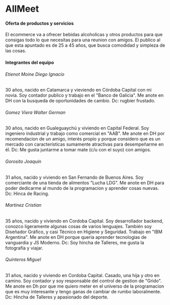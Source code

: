 # **AllMeet**

#### **Oferta de productos y servicios**
El ecommerce va a ofrecer bebidas alcoholicas y otros productos para que consigas todo lo que necesitas para una reunion con amigos.
El publico al que esta apuntado es de 25 a 45 años, que busca comodidad y simpleza de las cosas.


#### **Integrantes del equipo**

###### Etienot Moine Diego Ignacio
30 años, nacido en Catamarca y vieviendo en Córdoba Capital con mi novia.
Soy contador publico y trabajo en el "Banco de Galicia".
Me anote en DH con la busqueda de oportunidades de cambio.
Dc: rugbier frustado.

###### Gomez Viera Walter German
30 años, nacido en Gualeguaychú y viviendo en Capital Federal.
Soy ingeniero industrial y trabajo como comercial en "AAB".
Me anote en DH por recomendacion de un amigo, interés propio y porque considero que es un mercado con características sumamente atractivas para desempeñarme en él.
Dc: Me gusta juntarme a tomar mate (c/u con el suyo) con amigos.

###### Gorosito Joaquin
31 años, nacido y viviendo en San Fernando de Buenos Aires.
Soy comerciante de una tienda de alimentos "Lucha LDG".
Me anote en DH para poder dedicarme al mundo de la programacion y aprender cosas nuevas.
Dc: Hinca de Racing.

###### Martinez Cristian
35 años, nacido y viviendo en Cordoba Capital.
Soy desarrollador backend, conozco ligeramente algunas cosas de varios lenguajes. También soy Diseñador Gráfico, y casi Técnico en Higiene y Seguridad. Trabajo en "IBM Argentina".
Me anote en DH porque queria aprender tecnologias de vanguardia y JS Moderno.
Dc: Soy hincha de Talleres, me gusta la fotografía y viajar.

###### Quinteros Miguel
31 años, nacido y viviendo en Cordoba Capital. Casado, una hija y otro en camino.
Soy contador y soy responsable del control de gestion de "Grido".
Me anote en Dh por que me quiero meter en el universo de la programacion que es muy interesante y tengo ganas de cambiar de rumbo laboralmente.
Dc: Hincha de Talleres y apasionado del deporte.

